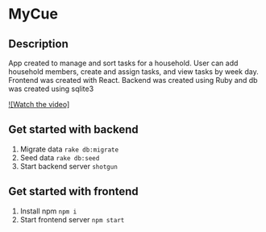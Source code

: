 # MyCue
## Description
App created to manage and sort tasks for a household. User can add household members, create and assign tasks, and view tasks by week day. Frontend was created with React. Backend was created using Ruby and db was created using sqlite3

[![Watch the video]](https://www.youtube.com/watch?v=aSBmQblHHkI)

## Get started with backend
1. Migrate data `rake db:migrate`
2. Seed data `rake db:seed`
3. Start backend server `shotgun`

## Get started with frontend
1. Install npm `npm i`
2. Start frontend server `npm start`
